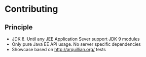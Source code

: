 # Contributing


## Principle
* JDK 8. Until any JEE Application Sever support JDK 9 modules
* Only pure Java EE API usage. No server specific dependencies
* Showcase based on http://arquillian.org/ tests